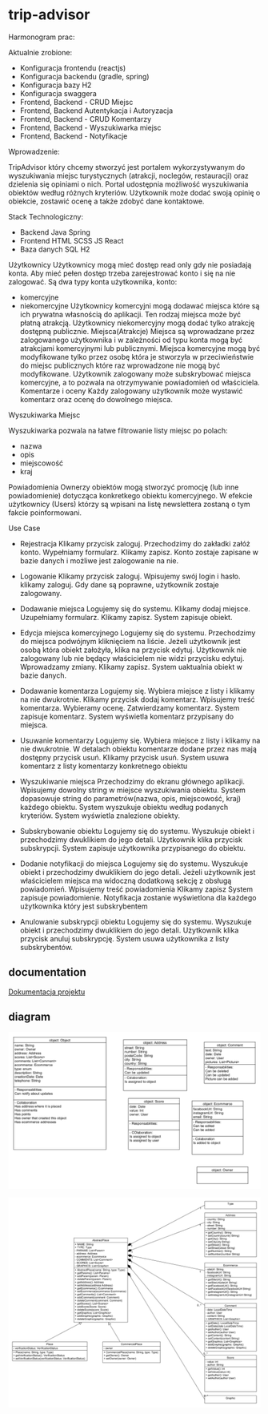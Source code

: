 # trip-advisor

Harmonogram prac:

Aktualnie zrobione:
- Konfiguracja frontendu (reactjs)
- Konfiguracja backendu (gradle, spring)
- Konfiguracja bazy H2
- Konfiguracja swaggera
- Frontend, Backend - CRUD Miejsc
- Frontend, Backend Autentykacja i Autoryzacja
- Frontend, Backend - CRUD Komentarzy
- Frontend, Backend - Wyszukiwarka miejsc
- Frontend, Backend - Notyfikacje

Wprowadzenie:

TripAdvisor który chcemy stworzyć jest portalem wykorzystywanym do wyszukiwania miejsc turystycznych (atrakcji, noclegów, restauracji) oraz dzielenia się opiniami o nich. Portal udostępnia możliwość wyszukiwania obiektów według różnych kryteriów. Użytkownik może dodać swoją opinię o obiekcie, zostawić ocenę a także zdobyć dane kontaktowe.


Stack Technologiczny:
- Backend
Java
Spring
- Frontend
HTML
SCSS
JS
React
- Baza danych
SQL
H2

Użytkownicy
Użytkownicy mogą mieć dostęp read only gdy nie posiadają konta. Aby mieć pełen dostęp trzeba zarejestrować konto i się na nie zalogować. Są dwa typy konta użytkownika, konto:
- komercyjne
- niekomercyjne
Użytkownicy komercyjni mogą dodawać miejsca które są ich prywatna własnością do aplikacji. Ten rodzaj miejsca może być płatną atrakcją.
Użytkownicy niekomercyjny mogą dodać tylko atrakcję dostępną publicznie.
Miejsca(Atrakcje) 
Miejsca są wprowadzane przez zalogowanego użytkownika i w zależności od typu konta mogą być atrakcjami komercyjnymi lub publicznymi. Miejsca komercyjne mogą być modyfikowane tylko przez osobę która je stworzyła w przeciwieństwie do miejsc publicznych które raz wprowadzone nie mogą być modyfikowane. Użytkownik zalogowany może subskrybować miejsca komercyjne, a to pozwala na otrzymywanie powiadomień od właściciela.
Komentarze i oceny
Każdy zalogowany użytkownik może wystawić komentarz oraz ocenę do dowolnego miejsca.

Wyszukiwarka Miejsc

Wyszukiwarka pozwala na łatwe filtrowanie listy miejsc po polach:
- nazwa
- opis
- miejscowość
- kraj


Powiadomienia
Ownerzy obiektów mogą stworzyć promocję (lub inne powiadomienie) dotycząca konkretkego obiektu komercyjnego. W efekcie użytkownicy (Users) którzy są wpisani na listę newslettera zostaną o tym fakcie poinformowani.

Use Case
- Rejestracja
Klikamy przycisk zaloguj.
Przechodzimy do zakładki załóż konto.
Wypełniamy formularz.
Klikamy zapisz.
Konto zostaje zapisane w bazie danych i możliwe jest zalogowanie na nie.

- Logowanie
Klikamy przycisk zaloguj.
Wpisujemy swój login i hasło.
klikamy zaloguj.
Gdy dane są poprawne, użytkownik zostaje zalogowany.

- Dodawanie miejsca
Logujemy się do systemu.
Klikamy dodaj miejsce.
Uzupełniamy formularz.
Klikamy zapisz.
System zapisuje obiekt.

- Edycja miejsca komercyjnego
Logujemy się do systemu.
Przechodzimy do miejsca podwójnym kliknięciem na liście.
Jeżeli użytkownik jest osobą która obiekt założyła, klika na przycisk edytuj.
Użytkownik nie zalogowany lub nie będący właścicielem nie widzi przycisku edytuj.
Wprowadzamy zmiany.
Klikamy zapisz.
System uaktualnia obiekt w bazie danych.

- Dodawanie komentarza
Logujemy się.
Wybiera miejsce z listy i klikamy na nie dwukrotnie.
Klikamy przycisk dodaj komentarz.
Wpisujemy treść komentarza.
Wybieramy ocenę.
Zatwierdzamy komentarz.
System zapisuje komentarz.
System wyświetla komentarz przypisany do miejsca.

- Usuwanie komentarzy
Logujemy się.
Wybiera miejsce z listy i klikamy na nie dwukrotnie.
W detalach obiektu komentarze dodane przez nas mają dostępny przycisk usuń.
Klikamy przycisk usuń.
System usuwa komentarz z listy komentarzy konkretnego obiektu

- Wyszukiwanie miejsca
Przechodzimy do ekranu głównego aplikacji.
Wpisujemy dowolny string w miejsce wyszukiwania obiektu.
System dopasowuje string do parametrów(nazwa, opis, miejscowość, kraj) każdego obiektu.
System wyszukuje obiektu według podanych kryteriów.
System wyświetla znalezione obiekty.

- Subskrybowanie obiektu
Logujemy się do systemu.
Wyszukuje obiekt i przechodzimy dwuklikiem do jego detali.
Użytkownik klika przycisk subskrypcji.
System zapisuje użytkownika przypisanego do obiektu.

- Dodanie notyfikacji do miejsca
Logujemy się do systemu.
Wyszukuje obiekt i przechodzimy dwuklikiem do jego detali.
Jeżeli użytkownik jest właścicielem miejsca ma widoczną dodatkową sekcję z obsługą powiadomień.
Wpisujemy treść powiadomienia
Klikamy zapisz
System zapisuje powiadomienie.
Notyfikacja zostanie wyświetlona dla każdego użytkownika który jest subskrybentem

- Anulowanie subskrypcji obiektu
Logujemy się do systemu.
Wyszukuje obiekt i przechodzimy dwuklikiem do jego detali.
Użytkownik klika przycisk anuluj subskrypcję.
System usuwa użytkownika z listy subskrybentów.

## documentation

[Dokumentacja projektu](https://docs.google.com/document/d/1D8wIUmMs7kQ3UNHuGCAnZvQh7-DAUwTEI3hzsNaRPGk/edit?usp=sharing)

## diagram

![alt text](https://github.com/hopefulMechanic/trip-advisor/raw/master/docs/CRC.png)

![alt text](https://github.com/hopefulMechanic/trip-advisor/raw/master/docs/places.png)

